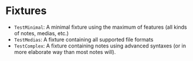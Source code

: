 # Fixtures

* `TestMinimal`: A minimal fixture using the maximum of features (all kinds of notes, medias, etc.)
* `TestMedias`: A fixture containing all supported file formats
* `TestComplex`: A fixture containing notes using advanced syntaxes (or in more elaborate way than most notes will).

